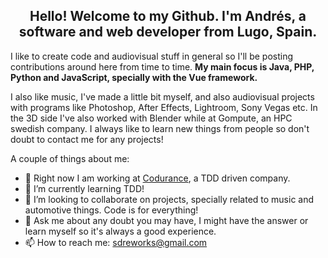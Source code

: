 <h2><center>
  Hello! Welcome to my Github. 
  I'm Andrés, a software and web developer from Lugo, Spain. 
</center></h2>

I like to create code and audiovisual stuff in general so I'll be posting contributions around here
from time to time. <strong>My main focus is Java, PHP, Python and JavaScript, specially with the Vue framework.</strong>

I also like music, I've made a little bit myself, and also audiovisual projects with programs like
Photoshop, After Effects, Lightroom, Sony Vegas etc.
In the 3D side I've also worked with Blender while at Gompute, an HPC swedish company.
I always like to learn new things from people so don't doubt to contact me for any
projects!

A couple of things about me: 
- 🔭 Right now I am working at [Codurance](https://www.codurance.com/), a TDD driven company.
- 🌱 I’m currently learning TDD!
- 👯 I’m looking to collaborate on projects, specially related to music and automotive things. Code is for everything!
- 💬 Ask me about any doubt you may have, I might have the answer or learn myself so it's always a good experience.
- 📫 How to reach me: sdreworks@gmail.com
<!--
**S-DRE/S-DRE** is a ✨ _special_ ✨ repository because its `README.md` (this file) appears on your GitHub profile.
-->

